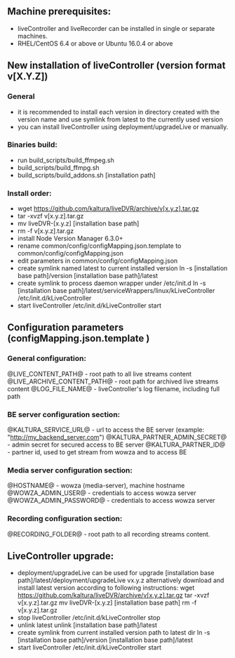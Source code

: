 ## Machine prerequisites: ##
- liveController and liveRecorder can be installed in single or separate machines.
- RHEL/CentOS 6.4 or above or Ubuntu 16.0.4 or above 
## New installation of liveController (version format v[X.Y.Z]) ##
### General ###
- it is recommended to install each version in directory created with the version name and use symlink from latest to the currently used version
- you can install liveController using deployment/upgradeLive or manually.
### Binaries build: ###
- run build_scripts/build_ffmpeg.sh 
- build_scripts/build_ffmpg.sh <ffmpeg build path> <ffmpeg version>
- build_scripts/build_addons.sh [installation path] <ffmpeg build path>
### Install order: ###
   * wget https://github.com/kaltura/liveDVR/archive/v[x.y.z].tar.gz
   * tar -xvzf v[x.y.z].tar.gz
   * mv liveDVR-[x.y.z] [installation base path]
   * rm -f v[x.y.z].tar.gz
   * install Node Version Manager 6.3.0+
   * rename common/config/configMapping.json.template to common/config/configMapping.json
   * edit parameters in common/config/configMapping.json
   * create symlink named latest to current installed version
   ln -s [installation base path]/version [installation base path]/latest
   * create symlink to process daemon wrapper under /etc/init.d
   ln -s [installation base path]/latest/serviceWrappers/linux/kLiveController /etc/init.d/kLiveController
   * start liveController
   /etc/init.d/kLiveController start


## Configuration parameters (configMapping.json.template ) ## 

### General configuration: ###
@LIVE_CONTENT_PATH@ - root path to all live streams content
@LIVE_ARCHIVE_CONTENT_PATH@ - root path for archived live streams content
@LOG_FILE_NAME@ - liveController's log filename, including full path
### BE server configuration section: ###
@KALTURA_SERVICE_URL@ - url to access the BE server (example:  "http://my_backend_server.com")
@KALTURA_PARTNER_ADMIN_SECRET@ - admin secret for secured access to BE server
@KALTURA_PARTNER_ID@ - partner id, used to get stream from wowza and to access BE
### Media server configuration section: ###
@HOSTNAME@ - wowza (media-server), machine hostname
@WOWZA_ADMIN_USER@ - credentials to access wowza server
@WOWZA_ADMIN_PASSWORD@ - credentials to access wowza server
### Recording configuration section: ###
@RECORDING_FOLDER@ - root path to all recording streams content.
   
   
## LiveController upgrade: ##
- deployment/upgradeLive can be used for upgrade
 [installation base path]/latest/deployment/upgradeLive vx.y.z
alternatively download and install latest version according to following instructions:
wget https://github.com/kaltura/liveDVR/archive/v[x.y.z].tar.gz
tar -xvzf v[x.y.z].tar.gz
mv liveDVR-[x.y.z] [installation base path]
rm -f v[x.y.z].tar.gz
- stop liveController
/etc/init.d/kLiveController stop
- unlink latest
unlink [installation base path]/latest
- create symlink from current installed version path to latest dir
ln -s [installation base path]/version [installation base path]/latest
- start liveController
/etc/init.d/kLiveController start



